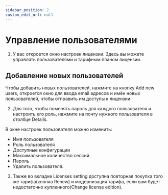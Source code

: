 ```yaml
---
sidebar_position: 2
custom_edit_url: null
---
```


# Управление пользователями

1. У вас откроется окно настроек лицензии. Здесь вы можете управлять пользователями и тарифным планом лицензии.

<!-- ![Docusaurus logo](/img/docusaurus.png) -->

## Добавление новых пользователей

Чтобы добавить новых пользователей, нажмите на кнопку Add new users, откроется окно для ввода email адресов и имён новых пользователей, чтобы отправить им доступы к лицензии.

<!-- ![Docusaurus logo](/img/docusaurus.png) -->

2. Для того, чтобы поменять пароль для каждого пользователя и настроить его роль, нажмите на почту нужного пользователя в столбце Details.

В окне настроек пользователя можно изменить:

- Имя пользователя
- Роль пользователя
- Доступные конфигурации
- Максимальное количество сессий
- Пароль 
- Удалить пользователя.

<!-- ![Docusaurus logo](/img/docusaurus.png) -->

3. Также во вкладке Licenses setting доступна повторная покупка того же тарифа(кнопка Renew) и модернизация тарифа, если вам будет недостаточно купленного(Change license edition).

<!-- ![Docusaurus logo](/img/docusaurus.png) -->